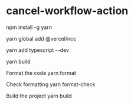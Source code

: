 # cancel-workflow-action


npm install -g yarn

yarn global add @vercel/ncc

yarn add typescript --dev

yarn build


Format the code
yarn format

Check formatting
yarn format-check

Build the project
yarn build
